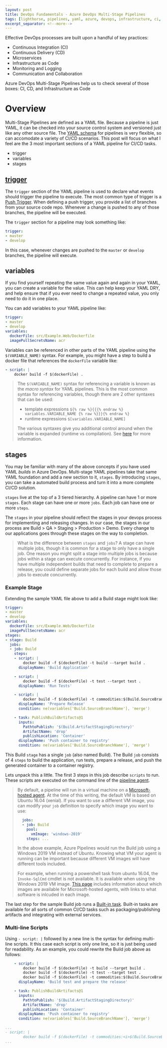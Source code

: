 ```yaml
---
layout: post
title: DevOps Fundamentals - Azure DevOps Multi-Stage Pipelines
tags: [lighthorse, pipelines, yaml, azure, devops, infrastructure, ci, cd]
excerpt_separator: <!--more-->
---
```


Effective DevOps processes are built upon a handful of key practices:
- Continuous Integration (CI)
- Continuous Delivery (CD)
- Microservices
- Infrastructure as Code
- Monitoring and Logging
- Communication and Collaboration

Azure DevOps Multi-Stage Pipelines help us to check several of those boxes: CI, CD, and Infrastructure as Code

<!--more-->

# Overview

Multi-Stage Pipelines are defined as a YAML file.  Because a pipeline is just YAML, it can be checked into your
source control system and versioned just like any other source file.  The
[YAML schema](https://docs.microsoft.com/en-us/azure/devops/pipelines/yaml-schema?view=azure-devops&tabs=schema%2Cparameter-schema#pipeline-structure)
for pipelines is very flexible, so can accomodate a variety of CI/CD scenarios.  This post will focus on what
I feel are the 3 most important sections of a YAML pipeline for CI/CD tasks.
- trigger
- variables
- stages

## [trigger](https://docs.microsoft.com/en-us/azure/devops/pipelines/yaml-schema?view=azure-devops&tabs=schema%2Cparameter-schema#triggers)

The `trigger` section of the YAML pipeline is used to declare what events should trigger the pipeline to execute.  The
most common type of trigger is a
[Push Trigger](https://docs.microsoft.com/en-us/azure/devops/pipelines/yaml-schema?view=azure-devops&tabs=schema%2Cparameter-schema#push-trigger).
When defining a push trigger, you provide a list of branches from your source code repo.  Whenever a change is pushed
to any of those branches, the pipeline will be executed.

The `trigger` section for a pipeline may look something like:

```yaml
trigger:
- master
- develop
```

In this case, whenever changes are pushed to the `master` or `develop` branches, the pipeline will execute.

## variables

If you find yourself repeating the same value again and again in your YAML, you can create a variable for
the value.  This can help keep your YAML DRY, and help ensure that if you ever need to change a repeated
value, you only need to do it in one place.

You can add variables to your YAML pipeline like:

```yaml
trigger:
- master
- develop
variables:
  dockerFile: src/Example.Web/Dockerfile
  imagePullSecretsName: acr
```

Variables can be referenced in other parts of the YAML pipeline using the `$(VARIABLE_NAME)` syntax.
For example, you might have a step to build a docker file that references the `dockerFile` variable like:

```yaml
- script: |
    docker build -f $(dockerFile) .
```

> The `$(VARIABLE_NAME)` syntax for referencing a variable is known as the *macro syntax* for YAML
> pipelines.  This is the most common syntax for referencing variables, though there are
> 2 other syntaxes that can be used:
>
> - template expressions `${% raw %}{{{% endraw %} variables.VARIABLE_NAME {% raw %}}}{% endraw %}`
> - runtime expressions `$[variables.VARIABLE_NAME]`
>
> The various syntaxes give you additional control around when the variable is expanded (runtime 
> vs compilation).  See
> [here](https://docs.microsoft.com/en-us/azure/devops/pipelines/process/variables?view=azure-devops&tabs=yaml%2Cbatch)
> for more information.

## stages

You may be familiar with many of the above concepts if you have used YAML *builds* in Azure DevOps.
Multi-stage YAML pipelines take that same YAML foundation and add a new section to it, `stages`.
By introducing `stages`, you can take a automated build process and turn it into a more complete
CI/CD solution.

`stages` live at the top of a 3 tiered hierarchy.  A pipeline can have 1 or more `stages`.  Each
stage can have one or more `jobs`.  Each job can have one or more `steps`.

The `stages` in your pipeline should reflect the stages in your devops process for implementing
and releasing changes. In our case, the stages in our process are
Build > QA > Staging > Production > Demo.
Every change to our applications goes through these stages on the way to completion.

> What is the difference between `stages` and `jobs`?  A stage can have multiple jobs, though
> it is common for a stage to only have a single job.  One reason you might split a stage into
> multiple jobs is because jobs within a stage can execute concurrently.  For instance, if you
> have multiple independent builds that need to complete to prepare a release, you could define
> separate jobs for each build and allow those jobs to execute concurrently.

### Example Stage
Extending the sample YAML file above to add a Build stage might look like:

```yaml
trigger:
- master
- develop
variables:
  dockerFile: src/Example.Web/Dockerfile
  imagePullSecretsName: acr
stages:
- stage: Build
  jobs:
  - job: Build
    steps:
    - script: |
        docker build -f $(dockerFile) -t build --target build .
      displayName: 'Build Application'

    - script: |
        docker build -f $(dockerFile) -t test --target test .
      displayName: 'Run Tests'

    - script: |
        docker build -f $(dockerFile) -t commodities:$(Build.SourceBranchName)$(Build.BuildId) --target final .
      displayName: 'Prepare Release'
      condition: ne(variables['Build.SourceBranchName'], 'merge')

    - task: PublishBuildArtifacts@1
      inputs:
        PathtoPublish: '$(Build.ArtifactStagingDirectory)'
        ArtifactName: 'drop'
        publishLocation: 'Container'
      displayName: 'Push container to registry'
      condition: ne(variables['Build.SourceBranchName'], 'merge')
```

This Build `stage` has a single `job` (also named Build).  The Build `job` consists of 4 `steps` to
build the application, run tests, prepare a release, and push the generated container to a container
registry.

Lets unpack this a little.  The first 3 steps in this job describe `scripts` to run.  These
scripts are executed on the command line of the
[pipeline agent](https://docs.microsoft.com/en-us/azure/devops/pipelines/agents/agents?view=azure-devops&tabs=browser).

> By default, a pipeline will run in a virtual machine on a
> [Microsoft-hosted agent](https://docs.microsoft.com/en-us/azure/devops/pipelines/agents/hosted?view=azure-devops).
> At the time of this writing, the default VM is based on Ubuntu 16.04 (xenial).  If you want to use a 
> different VM image, you can modify your `job` definition to specify which image you want to use:
>
> ```yaml
>   jobs:
>   - job: Build
>     pool:
>       vmImage: 'windows-2019'
>     steps: ...   
>
> ```
>
> In the above example, Azure Pipelines would run the Build job using a Windows 2019 VM instead of
> Ubuntu.  Knowing what VM your agent is running can be important because different VM images will
> have different tools included.
>
> For example, when running a powershell task from ubuntu 16.04, the
> `Invoke-SqlCmd` cmdlet is not available.  It is available when using the Windows 2019 VM image.
> [This page](https://docs.microsoft.com/en-us/azure/devops/pipelines/agents/hosted?view=azure-devops)
> includes information about which images are available for Microsoft-hosted agents, with links to
> what software is inlcuded in each image.

The last step for the sample Build job runs a
[Built-in task](https://docs.microsoft.com/en-us/azure/devops/pipelines/tasks/?view=azure-devops).
Built-in tasks are available for all sorts of common CI/CD tasks such as packaging/publishing
artifacts and integrating with external services.

### Multi-line Scripts
Using `- script: |` followed by a new line is the syntax for defining multi-line scripts.  It this case
each script is only one line, so it is just being used for readability.  As an example,  you could
rewrite the Build job above as follows:

```yaml
    - script: |
        docker build -f $(dockerFile) -t build --target build .
        docker build -f $(dockerFile) -t test --target test .
        docker build -f $(dockerFile) -t commodities:$(Build.SourceBranchName)$(Build.BuildId) --target final .
      displayName: 'Build test and prepare the release'

    - task: PublishBuildArtifacts@1
      inputs:
        PathtoPublish: '$(Build.ArtifactStagingDirectory)'
        ArtifactName: 'drop'
        publishLocation: 'Container'
      displayName: 'Push container to registry'
      condition: ne(variables['Build.SourceBranchName'], 'merge')
```

```yaml
...
- script: |
        docker build -f $(dockerFile) -t commodities:<i>$(Build.SourceBranchName)$(Build.BuildId)</i> --target final .
...
```